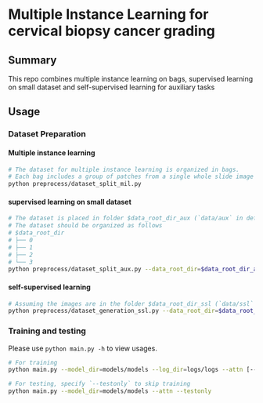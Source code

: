 # Multiple Instance Learning for cervical biopsy cancer grading
## Summary
This repo combines multiple instance learning on bags, supervised 
learning on small dataset and self-supervised learning for auxiliary tasks

## Usage
### Dataset Preparation
#### Multiple instance learning
```sh
# The dataset for multiple instance learning is organized in bags.
# Each bag includes a group of patches from a single whole slide image
python preprocess/dataset_split_mil.py
```

#### supervised learning on small dataset
```sh
# The dataset is placed in folder $data_root_dir_aux (`data/aux` in default)
# The dataset should be organized as follows
# $data_root_dir
# ├── 0
# ├── 1
# ├── 2
# └── 3
python preprocess/dataset_split_aux.py --data_root_dir=$data_root_dir_aux
```

#### self-supervised learning
```sh
# Assuming the images are in the folder $data_root_dir_ssl (`data/ssl` in default)
python preprocess/dataset_generation_ssl.py --data_root_dir=$data_root_dir_ssl
```

### Training and testing
Please use `python main.py -h` to view usages.
```sh
# For training
python main.py --model_dir=models/models --log_dir=logs/logs --attn [--aux --split_path_aux data/train_test_split_aux.json] [--ssl --split_path_ssl data/train_test_split_ssl.json] | tee -a logs/logs.log

# For testing, specify `--testonly` to skip training
python main.py --model_dir=models/models --attn --testonly
```
